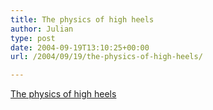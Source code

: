 ```yaml
---
title: The physics of high heels
author: Julian
type: post
date: 2004-09-19T13:10:25+00:00
url: /2004/09/19/the-physics-of-high-heels/

---
```

[The physics of high heels][1]

 [1]: http://physics.iop.org/IOP/Press/PR1804.html